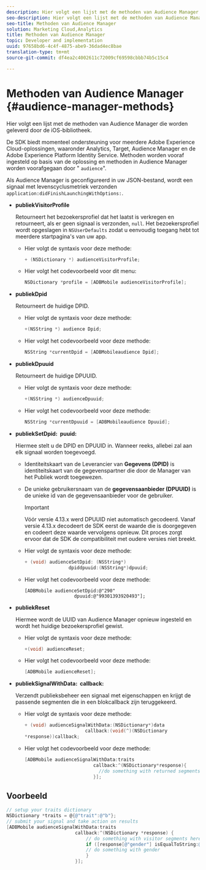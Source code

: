```yaml
---
description: Hier volgt een lijst met de methoden van Audience Manager die worden geleverd door de iOS-bibliotheek.
seo-description: Hier volgt een lijst met de methoden van Audience Manager die worden geleverd door de iOS-bibliotheek.
seo-title: Methoden van Audience Manager
solution: Marketing Cloud,Analytics
title: Methoden van Audience Manager
topic: Developer and implementation
uuid: 97658bd6-4c4f-4875-abe9-36dad4ec8bae
translation-type: tm+mt
source-git-commit: df4ea2c4002611c72009cf69598cbbb74b5c15c4

---
```



# Methoden van Audience Manager {#audience-manager-methods}

Hier volgt een lijst met de methoden van Audience Manager die worden geleverd door de iOS-bibliotheek.

De SDK biedt momenteel ondersteuning voor meerdere Adobe Experience Cloud-oplossingen, waaronder Analytics, Target, Audience Manager en de Adobe Experience Platform Identity Service. Methoden worden vooraf ingesteld op basis van de oplossing en methoden in Audience Manager worden voorafgegaan door &quot; `audience`&quot;.

Als Audience Manager is geconfigureerd in uw JSON-bestand, wordt een signaal met levenscyclusmetriek verzonden `application:didFinishLaunchingWithOptions:`.

* **publiekVisitorProfile**

   Retourneert het bezoekersprofiel dat het laatst is verkregen en retourneert, als er geen signaal is verzonden, `null`. Het bezoekersprofiel wordt opgeslagen in `NSUserDefaults` zodat u eenvoudig toegang hebt tot meerdere startpagina&#39;s van uw app.

   * Hier volgt de syntaxis voor deze methode:

      ```objective-c
      + (NSDictionary *) audienceVisitorProfile;
      ```

   * Hier volgt het codevoorbeeld voor dit menu:

      ```objective-c
      NSDictionary *profile = [ADBMobile audienceVisitorProfile]; 
      ```

* **publiekDpid**

   Retourneert de huidige DPID.

   * Hier volgt de syntaxis voor deze methode:

      ```objective-c
      +(NSString *) audience Dpid;
      ```

   * Hier volgt het codevoorbeeld voor deze methode:

      ```objective-c
      NSString *currentDpid = [ADBMobileaudience Dpid]; 
      ```

* **publiekDpuuid**

   Retourneert de huidige DPUUID.

   * Hier volgt de syntaxis voor deze methode:

      ```objective-c
      +(NSString *) audienceDpuuid;
      ```

   * Hier volgt het codevoorbeeld voor deze methode:

      ```objective-c
      NSString *currentDpuuid = [ADBMobileaudience Dpuuid]; 
      ```

* **publiekSetDpid: &#x200B; puuid:**

   Hiermee stelt u de DPID en DPUUID in. Wanneer reeks, allebei zal aan elk signaal worden toegevoegd.

   * Identiteitskaart van de Leverancier van **Gegevens (DPID)** is identiteitskaart van de gegevenspartner die door de Manager van het Publiek wordt toegewezen.
   * De unieke gebruikersnaam van de **gegevensaanbieder (DPUUID)** is de unieke id van de gegevensaanbieder voor de gebruiker.

      >[!IMPORTANT]
      >
      >Vóór versie 4.13.x werd DPUUID niet automatisch gecodeerd. Vanaf versie 4.13.x decodeert de SDK eerst de waarde die is doorgegeven en codeert deze waarde vervolgens opnieuw. Dit proces zorgt ervoor dat de SDK de compatibiliteit met oudere versies niet breekt.

   * Hier volgt de syntaxis voor deze methode:

      ```objective-c
      + (void) audienceSetDpid: (NSString*)   
                      dpiddpuuid:(NSString*)dpuuid;
      ```

   * Hier volgt het codevoorbeeld voor deze methode:

      ```objective-
      [ADBMobile audienceSetDpid:@"290"
                        dpuuid:@"99301393920493"];
      ```

* **publiekReset**

   Hiermee wordt de UUID van Audience Manager opnieuw ingesteld en wordt het huidige bezoekersprofiel gewist.

   * Hier volgt de syntaxis voor deze methode:

      ```objective-c
      +(void) audienceReset;
      ```

   * Hier volgt het codevoorbeeld voor deze methode:

      ```objective-c
      [ADBMobile audienceReset]; 
      ```

* **publiekSignalWithData: &#x200B; callback:**

   Verzendt publieksbeheer een signaal met eigenschappen en krijgt de passende segmenten die in een blokcallback zijn teruggekeerd.

   * Hier volgt de syntaxis voor deze methode:

      ```objective-c
      + (void) audienceSignalWithData:(NSDictionary*)data
                            callback:(void(^)(NSDictionary
      *response))callback; 
      ```

   * Hier volgt het codevoorbeeld voor deze methode:

      ```objective-c
      [ADBMobile audienceSignalWithData:traits
                               callback:^(NSDictionary*response){
                                 //do something with returned segments
                               }];
      ```

## Voorbeeld

```objective-c
// setup your traits dictionary 
NSDictionary *traits = @{@"trait":@"b"}; 
// submit your signal and take action on results 
[ADBMobile audienceSignalWithData:traits  
                         callback:^(NSDictionary *response) { 
                             // do something with visitor segments here 
                             if ([response[@"gender"] isEqualToString:@"male"]) { 
                             // do something with gender  
                             } 
                         }];
```
